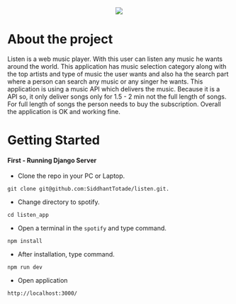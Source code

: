 <div align="center" >
  <img src="https://github.com/SiddhantTotade/spotify/blob/main/app_images/listen_logo.png" />
</div>

# About the project

Listen is a web music player. With this user can listen any music he wants around the world. This application has music selection category along with the top artists and type of music the user wants and also ha the search part where a person can search any music or any singer he wants. This application is using a music API which delivers the music. Because it is a API so, it only deliver songs only for 1.5 - 2 min not the full length of songs. For full length of songs the person needs to buy the subscription. Overall the application is OK and working fine.

# Getting Started

#### First - Running Django Server
+ Clone the repo in your PC or Laptop.
```shell
git clone git@github.com:SiddhantTotade/listen.git.
```
+ Change directory to spotify.
```shell
cd listen_app
```
+ Open a terminal in the `spotify` and type command.
```shell
npm install
```
+ After installation, type command.
```shell
npm run dev
```
+ Open application
```shell
http://localhost:3000/
```

